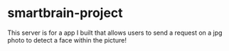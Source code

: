 # smartbrain-project
This server is for a app I built that allows users to send a request on a jpg photo to detect a face within the picture!
 
